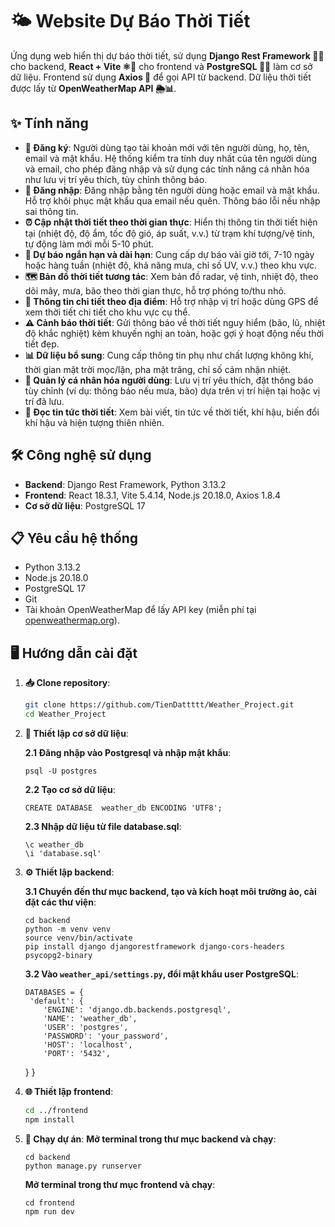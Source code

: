 # 🌤️ Website Dự Báo Thời Tiết

Ứng dụng web hiển thị dự báo thời tiết, sử dụng **Django Rest Framework 🐍🔧** cho backend, **React + Vite ⚛️🚀** cho frontend và **PostgreSQL 🐘💾** làm cơ sở dữ liệu. Frontend sử dụng **Axios 📡** để gọi API từ backend. Dữ liệu thời tiết được lấy từ **OpenWeatherMap API 🌦️📊**.

## ✨ Tính năng

- **📝 Đăng ký**: Người dùng tạo tài khoản mới với tên người dùng, họ, tên, email và mật khẩu. Hệ thống kiểm tra tính duy nhất của tên người dùng và email, cho phép đăng nhập và sử dụng các tính năng cá nhân hóa như lưu vị trí yêu thích, tùy chỉnh thông báo.
- **🔑 Đăng nhập**: Đăng nhập bằng tên người dùng hoặc email và mật khẩu. Hỗ trợ khôi phục mật khẩu qua email nếu quên. Thông báo lỗi nếu nhập sai thông tin.
- **⏰ Cập nhật thời tiết theo thời gian thực**: Hiển thị thông tin thời tiết hiện tại (nhiệt độ, độ ẩm, tốc độ gió, áp suất, v.v.) từ trạm khí tượng/vệ tinh, tự động làm mới mỗi 5-10 phút.
- **📅 Dự báo ngắn hạn và dài hạn**: Cung cấp dự báo vài giờ tới, 7-10 ngày hoặc hàng tuần (nhiệt độ, khả năng mưa, chỉ số UV, v.v.) theo khu vực.
- **🗺️ Bản đồ thời tiết tương tác**: Xem bản đồ radar, vệ tinh, nhiệt độ, theo dõi mây, mưa, bão theo thời gian thực, hỗ trợ phóng to/thu nhỏ.
- **📍 Thông tin chi tiết theo địa điểm**: Hỗ trợ nhập vị trí hoặc dùng GPS để xem thời tiết chi tiết cho khu vực cụ thể.
- **⚠️ Cảnh báo thời tiết**: Gửi thông báo về thời tiết nguy hiểm (bão, lũ, nhiệt độ khắc nghiệt) kèm khuyến nghị an toàn, hoặc gợi ý hoạt động nếu thời tiết đẹp.
- **📊 Dữ liệu bổ sung**: Cung cấp thông tin phụ như chất lượng không khí, thời gian mặt trời mọc/lặn, pha mặt trăng, chỉ số cảm nhận nhiệt.
- **👤 Quản lý cá nhân hóa người dùng**: Lưu vị trí yêu thích, đặt thông báo tùy chỉnh (ví dụ: thông báo nếu mưa, bão) dựa trên vị trí hiện tại hoặc vị trí đã lưu.
- **📰 Đọc tin tức thời tiết**: Xem bài viết, tin tức về thời tiết, khí hậu, biến đổi khí hậu và hiện tượng thiên nhiên.

## 🛠️ Công nghệ sử dụng

- **Backend**: Django Rest Framework, Python 3.13.2
- **Frontend**: React 18.3.1, Vite 5.4.14, Node.js 20.18.0, Axios 1.8.4
- **Cơ sở dữ liệu**: PostgreSQL 17

## 📋 Yêu cầu hệ thống

- Python 3.13.2
- Node.js 20.18.0
- PostgreSQL 17
- Git
- Tài khoản OpenWeatherMap để lấy API key (miễn phí tại [openweathermap.org](https://openweathermap.org)).

## 🖥️ Hướng dẫn cài đặt

1. **📥 Clone repository**:

   ```bash
   git clone https://github.com/TienDattttt/Weather_Project.git
   cd Weather_Project
2. **💾 Thiết lập cơ sở dữ liệu**:

   ****2.1 Đăng nhập vào Postgresql và nhập mật khẩu****:
      
       psql -U postgres

   ****2.2 Tạo cơ sở dữ liệu****:
     
       CREATE DATABASE  weather_db ENCODING 'UTF8'; 

   ****2.3 Nhập dữ liệu từ file database.sql****:
       
       \c weather_db
       \i 'database.sql'

4. **⚙️ Thiết lập backend**:

   ****3.1 Chuyển đến thư mục backend, tạo và kích hoạt môi trường ảo, cài đặt các thư viện****:

       cd backend
       python -m venv venv
       source venv/bin/activate
       pip install django djangorestframework django-cors-headers psycopg2-binary

   ****3.2 Vào `weather_api/settings.py`, đổi mật khẩu user PostgreSQL****:
       
       DATABASES = {
        'default': {
           'ENGINE': 'django.db.backends.postgresql',
           'NAME': 'weather_db',
           'USER': 'postgres',
           'PASSWORD': 'your_password',
           'HOST': 'localhost',
           'PORT': '5432',
    }
}

5. **🌐 Thiết lập frontend**:

   ```bash
   cd ../frontend
   npm install
6. **🚀 Chạy dự án**:
   ****Mở terminal trong thư mục backend và chạy****:

       cd backend
       python manage.py runserver

   ****Mở terminal trong thư mục frontend và chạy****:

       cd frontend
       npm run dev





